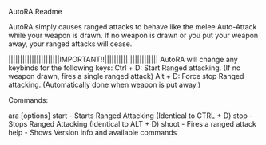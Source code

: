AutoRA Readme

AutoRA simply causes ranged attacks to behave like the melee Auto-Attack while your weapon is drawn.  If no weapon is drawn or you put your weapon away, your ranged attacks will cease.

||||||||||||||||||||||IMPORTANT!!|||||||||||||||||||||||
AutoRA will change any keybinds for the following keys:
Ctrl + D:  Start Ranged attacking.  (If no weapon drawn, fires a single ranged attack)
Alt + D:  Force stop Ranged attacking.  (Automatically done when weapon is put away.)


Commands:

ara [options]
	start - Starts Ranged Attacking (Identical to CTRL + D)
	stop  - Stops Ranged Attacking (Identical to ALT + D)
	shoot - Fires a ranged attack
	help  - Shows Version info and available commands